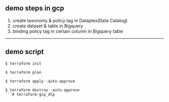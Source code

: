## demo steps in gcp
1. create taxonomy & policy tag in Dataplex(Data Catalog)
2. create dataset & table in Bigquery
3. binding policy tag in certain column in Bigquery table

---

## demo script
```
$ terraform init

$ terraform plan

$ terraform apply -auto-approve

$ terraform destroy -auto-approve
```# terraform-gcp_dlp
